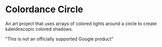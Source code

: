 # Colordance Circle

An art project that uses arrays of colored lights around a circle to create
kaleidoscopic colored shadows.

"This is not an officially supported Google product"
